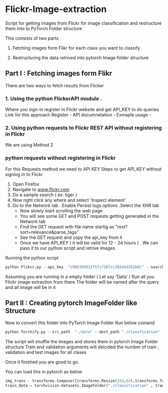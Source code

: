 # Flickr-Image-extraction
Script for getting images from Flickr for image classification and restructure them into to PyTorch Folder structure 

This consists of two parts 

1. Fetching images form Flikr for each class you want to classify 

2. Restructuring the data retrived into pytorch Image folder structure 

## Part I : Fetching images form Flikr

There are two ways to fetch results from Flicker 
 ### 1. Using the python FlickerAPI module .
 Where you sign-in register in Flickr website and get API_KEY to do queries
 Link for this approach 
 Register - 
 API documnetation - 
 Exmaple usage - 

 ### 2. Using python requests to Flickr REST API without registering in Flickr

We are using Method 2
### python requests without registering in Flickr

For this Requests method we need to API KEY 
Steps to get API_KEY without signing in to Flickr
1. Open Firefox
2. Navigate to www.flickr.com
3. Do a sample search ( ex: tiger ) 
4. Now right click any where and select 'Inspect element'
5. Go to the Network tab . Enable Persist logs options .Select the XHR tab 
    - Now slowly start scrolling the web page 
    - You will see some GET and POST requests getting generated in the Network tab
    - Find the GET request with file name startig as "rest?sort=relevance&parse_tags"
    - See the GET request and copy the api_key from it 
    - Once we have API_KEY ( it will be valid for 12 - 24 hours ) . We can pass it to our python script and retrive images


Running the python script
```python
python Flikcr.py --api_key  "c986393632f57c7267cc382e5d351b8c" --search "lion" --n 500 
```



Assuming you are running in a empty folder ( Let say 'Data' ) 
Run all you Flickr image extraction from there 
The folder will be named after the query and all image will be in it 


## Part II : Creating pytorch ImageFolder like Structure

Now to convert this folder into PyTorch Image Folder 
Run below comand

```python
python Torchify.py --src_path  "./data" --dest_path "./classfication" --train 0.6 --val 0.2
```
The script will shuffle the images and stores them in pytorch Image Folder structure
Train and validation arguments will deicided the number of train , validation and test images  for all clases

Once it finished you are good to go.

You can load this in pytorch as below
```python
img_trans - transforms.Compose([transforms.Resize((64,64),transforms.ToTensor(),transforms.Normalize()]
train_data = torchvision.datasets.ImageFolder("./classification" , transforms = img_transforms)
```

